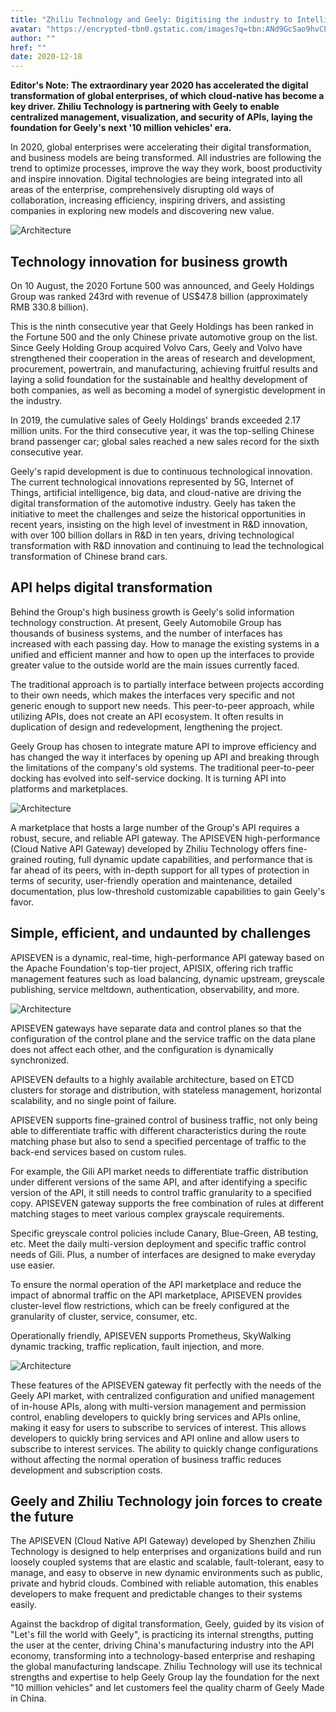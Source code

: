 ```yaml
---
title: "Zhiliu Technology and Geely: Digitising the industry to Intelligent creation the future"
avatar: "https://encrypted-tbn0.gstatic.com/images?q=tbn:ANd9GcSao9hvCLqBfgE5WDNqILk4MZJA00YvgvhFpQ&usqp=CAU"
author: ""
href: ""
date: 2020-12-18
---  
```


**Editor's Note: The extraordinary year 2020 has accelerated the digital transformation of global enterprises, of which cloud-native has become a key driver. Zhiliu Technology is partnering with Geely to enable centralized management, visualization, and security of APIs, laying the foundation for Geely's next '10 million vehicles' era.**

In 2020, global enterprises were accelerating their digital transformation, and business models are being transformed. All industries are following the trend to optimize processes, improve the way they work, boost productivity and inspire innovation. Digital technologies are being integrated into all areas of the enterprise, comprehensively disrupting old ways of collaboration, increasing efficiency, inspiring drivers, and assisting companies in exploring new models and discovering new value.

<img src="https://static.apiseven.com/logo/geely-0.png" alt="Architecture" />

## Technology innovation for business growth

On 10 August, the 2020 Fortune 500 was announced, and Geely Holdings Group was ranked 243rd with revenue of US$47.8 billion (approximately RMB 330.8 billion).

This is the ninth consecutive year that Geely Holdings has been ranked in the Fortune 500 and the only Chinese private automotive group on the list. Since Geely Holding Group acquired Volvo Cars, Geely and Volvo have strengthened their cooperation in the areas of research and development, procurement, powertrain, and manufacturing, achieving fruitful results and laying a solid foundation for the sustainable and healthy development of both companies, as well as becoming a model of synergistic development in the industry.

In 2019, the cumulative sales of Geely Holdings' brands exceeded 2.17 million units. For the third consecutive year, it was the top-selling Chinese brand passenger car; global sales reached a new sales record for the sixth consecutive year.

Geely's rapid development is due to continuous technological innovation. The current technological innovations represented by 5G, Internet of Things, artificial intelligence, big data, and cloud-native are driving the digital transformation of the automotive industry. Geely has taken the initiative to meet the challenges and seize the historical opportunities in recent years, insisting on the high level of investment in R&D innovation, with over 100 billion dollars in R&D in ten years, driving technological transformation with R&D innovation and continuing to lead the technological transformation of Chinese brand cars.

## API helps digital transformation

Behind the Group's high business growth is Geely's solid information technology construction. At present, Geely Automobile Group has thousands of business systems, and the number of interfaces has increased with each passing day. How to manage the existing systems in a unified and efficient manner and how to open up the interfaces to provide greater value to the outside world are the main issues currently faced.

The traditional approach is to partially interface between projects according to their own needs, which makes the interfaces very specific and not generic enough to support new needs. This peer-to-peer approach, while utilizing APIs, does not create an API ecosystem. It often results in duplication of design and redevelopment, lengthening the project.

Geely Group has chosen to integrate mature API to improve efficiency and has changed the way it interfaces by opening up API and breaking through the limitations of the company's old systems. The traditional peer-to-peer docking has evolved into self-service docking. It is turning API into platforms and marketplaces.

<img src="https://static.apiseven.com/logo/geely-1.png" alt="Architecture" />

A marketplace that hosts a large number of the Group's API requires a robust, secure, and reliable API gateway. The APISEVEN high-performance (Cloud Native API Gateway) developed by Zhiliu Technology offers fine-grained routing, full dynamic update capabilities, and performance that is far ahead of its peers, with in-depth support for all types of protection in terms of security, user-friendly operation and maintenance, detailed documentation, plus low-threshold customizable capabilities to gain Geely's favor.

## Simple, efficient, and undaunted by challenges

APISEVEN is a dynamic, real-time, high-performance API gateway based on the Apache Foundation's top-tier project, APISIX, offering rich traffic management features such as load balancing, dynamic upstream, greyscale publishing, service meltdown, authentication, observability, and more.

<img src="https://static.apiseven.com/logo/geely-2.png" alt="Architecture" />


APISEVEN gateways have separate data and control planes so that the configuration of the control plane and the service traffic on the data plane does not affect each other, and the configuration is dynamically synchronized.

APISEVEN defaults to a highly available architecture, based on ETCD clusters for storage and distribution, with stateless management, horizontal scalability, and no single point of failure.

APISEVEN supports fine-grained control of business traffic, not only being able to differentiate traffic with different characteristics during the route matching phase but also to send a specified percentage of traffic to the back-end services based on custom rules.

For example, the Gili API market needs to differentiate traffic distribution under different versions of the same API, and after identifying a specific version of the API, it still needs to control traffic granularity to a specified copy. APISEVEN gateway supports the free combination of rules at different matching stages to meet various complex grayscale requirements.

Specific greyscale control policies include Canary, Blue-Green, AB testing, etc. Meet the daily multi-version deployment and specific traffic control needs of Gili. Plus, a number of interfaces are designed to make everyday use easier.

To ensure the normal operation of the API marketplace and reduce the impact of abnormal traffic on the API marketplace, APISEVEN provides cluster-level flow restrictions, which can be freely configured at the granularity of cluster, service, consumer, etc.

Operationally friendly, APISEVEN supports Prometheus, SkyWalking dynamic tracking, traffic replication, fault injection, and more.

<img src="https://static.apiseven.com/logo/geely-3.png" alt="Architecture" />

These features of the APISEVEN gateway fit perfectly with the needs of the Geely API market, with centralized configuration and unified management of in-house APIs, along with multi-version management and permission control, enabling developers to quickly bring services and APIs online, making it easy for users to subscribe to services of interest. This allows developers to quickly bring services and API online and allow users to subscribe to interest services. The ability to quickly change configurations without affecting the normal operation of business traffic reduces development and subscription costs.

## Geely and Zhiliu Technology join forces to create the future

The APISEVEN (Cloud Native API Gateway) developed by Shenzhen Zhiliu Technology is designed to help enterprises and organizations build and run loosely coupled systems that are elastic and scalable, fault-tolerant, easy to manage, and easy to observe in new dynamic environments such as public, private and hybrid clouds. Combined with reliable automation, this enables developers to make frequent and predictable changes to their systems easily.

Against the backdrop of digital transformation, Geely, guided by its vision of "Let's fill the world with Geely", is practicing its internal strengths, putting the user at the center, driving China's manufacturing industry into the API economy, transforming into a technology-based enterprise and reshaping the global manufacturing landscape. Zhiliu Technology will use its technical strengths and expertise to help Geely Group lay the foundation for the next "10 million vehicles" and let customers feel the quality charm of Geely Made in China.
